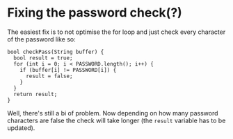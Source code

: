 # Fixing the password check(?)
The easiest fix is to not optimise the for loop and just check every character of the password like so:

```
bool checkPass(String buffer) {
  bool result = true;
  for (int i = 0; i < PASSWORD.length(); i++) {
    if (buffer[i] != PASSWORD[i]) {
      result = false;
    }
  }
  return result;
}
```

Well, there's still a bi of problem. Now depending on how many password characters are false the check will take longer (the `result` variable has to be updated).
